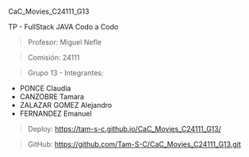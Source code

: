 CaC_Movies_C24111_G13

TP - FullStack JAVA
Codo a Codo

> Profesor: Miguel Nefle

> Comisión: 24111

> Grupo 13 - Integrantes:
- PONCE Claudia
- CANZOBRE Tamara
- ZALAZAR GOMEZ Alejandro
- FERNANDEZ Emanuel

> Deploy: https://tam-s-c.github.io/CaC_Movies_C24111_G13/

> GitHub: https://github.com/Tam-S-C/CaC_Movies_C24111_G13.git
